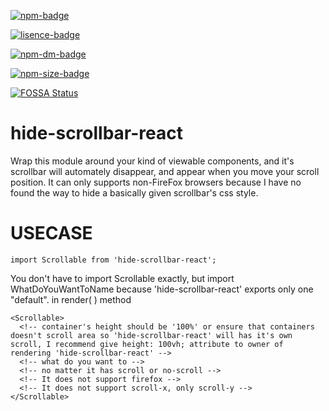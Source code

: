 [![npm-badge]][npm]

[![lisence-badge]][lisence]

[![npm-dm-badge]][npm-dm]

[![npm-size-badge]][npm-size]

[![FOSSA Status](https://app.fossa.io/api/projects/git%2Bgithub.com%2Fexilee20c%2Fhide-scrollbar-react.svg?type=shield)](https://app.fossa.io/projects/git%2Bgithub.com%2Fexilee20c%2Fhide-scrollbar-react?ref=badge_shield)

# hide-scrollbar-react

Wrap this module around your kind of viewable components, and it's scrollbar will automately disappear, and appear when you move your scroll position. It can only supports non-FireFox browsers because I have no found the way to hide a basically given scrollbar's css style.

# USECASE

```
import Scrollable from 'hide-scrollbar-react';
```

You don't have to import Scrollable exactly, but import WhatDoYouWantToName because 'hide-scrollbar-react' exports only one "default".
in render( ) method

```
<Scrollable>
  <!-- container's height should be '100%' or ensure that containers doesn't scroll area so 'hide-scrollbar-react' will has it's own scroll, I recommend give height: 100vh; attribute to owner of rendering 'hide-scrollbar-react' -->
  <!-- what do you want to -->
  <!-- no matter it has scroll or no-scroll -->
  <!-- It does not support firefox -->
  <!-- It does not support scroll-x, only scroll-y -->
</Scrollable>
```

[npm]: https://www.npmjs.com/package/hide-scrollbar-react
[npm-badge]: https://img.shields.io/npm/v/hide-scrollbar-react.svg
[npm-dm]: https://npmcharts.com/compare/hide-scrollbar-react?minimal=true
[npm-dm-badge]: https://img.shields.io/npm/dm/hide-scrollbar-react.svg
[npm-size]: https://packagephobia.now.sh/badge?p=hide-scrollbar-react
[npm-size-badge]: https://badgen.now.sh/badge/install%20size/63.2%20kB/44CC11
[lisence]: https://github.com/exilee20c/hide-scrollbar-react/blob/master/LICENSE
[lisence-badge]: https://img.shields.io/badge/license-MIT-blue.svg?style=flat
